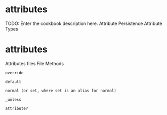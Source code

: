 # attributes

TODO: Enter the cookbook description here.
	Attribute Persistence
	Attribute Types
# attributes
Attributes files 
File Methods


    override

    default

    normal (or set, where set is an alias for normal)

    _unless

    attribute?

